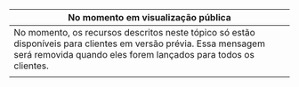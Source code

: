 |No momento em visualização pública|
|--|
|No momento, os recursos descritos neste tópico só estão disponíveis para clientes em versão prévia. Essa mensagem será removida quando eles forem lançados para todos os clientes.|
| |
